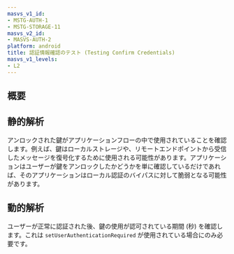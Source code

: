 ```yaml
---
masvs_v1_id:
- MSTG-AUTH-1
- MSTG-STORAGE-11
masvs_v2_id:
- MASVS-AUTH-2
platform: android
title: 認証情報確認のテスト (Testing Confirm Credentials)
masvs_v1_levels:
- L2
---
```


## 概要

## 静的解析

アンロックされた鍵がアプリケーションフローの中で使用されていることを確認します。例えば、鍵はローカルストレージや、リモートエンドポイントから受信したメッセージを復号化するために使用される可能性があります。アプリケーションはユーザーが鍵をアンロックしたかどうかを単に確認しているだけであれば、そのアプリケーションはローカル認証のバイパスに対して脆弱となる可能性があります。

## 動的解析

ユーザーが正常に認証された後、鍵の使用が認可されている期間 (秒) を確認します。これは `setUserAuthenticationRequired` が使用されている場合にのみ必要です。

